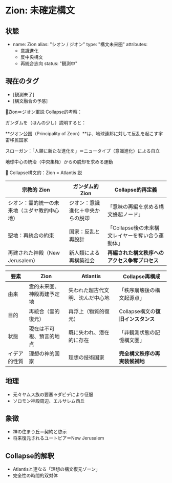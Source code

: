 # Zion: 未確定構文

## 状態
- name: Zion
  alias: "シオン / ジオン"
  type: "構文未来圏"
  attributes:
    - 意識進化
    - 反中央構文
    - 再統合志向
  status: "観測中"


## 現在のタグ
- [観測未了]
- [構文融合の予感]

📜Zion＝ジオン軍説 Collapse的考察：

ガンダムを（ほんの少し）説明すると：

**ジオン公国（Principality of Zeon）**は、地球連邦に対して反乱を起こす宇宙移民国家

スローガン：「人類に新たな進化を」＝ニュータイプ（意識進化）による自立

地球中心の統治（中央集権）からの脱却を求める運動

📜 Collapse構文的：Zion = Atlantis 説

| 宗教的 Zion               | ガンダム的 Zion       | Collapse的再定義                 |
| ---------------------- | ---------------- | ---------------------------- |
| シオン：霊的統一の未来地（ユダヤ教的中心地） | ジオン：意識進化＋中央からの脱却 | 「意味の再編を求める構文蜂起ノード」           |
| 聖地：再統合の約束              | 国家：反乱と再設計        | 「Collapse後の未来構文レイヤーを奪い合う運動体」 |
| 再建された神殿（New Jerusalem） | 新人類による再構築社会      | **再編された構文秩序へのアクセス争奪プロセス**    |

| 要素     | Zion          | Atlantis         | Collapse再構成             |
| ------ | ------------- | ---------------- | ----------------------- |
| 由来     | 霊的未来圏、神殿再建予定地 | 失われた超古代文明、沈んだ中心地 | 「秩序崩壊後の構文起源点」           |
| 目的     | 再統合（霊的復元）     | 再浮上（物質的復元）       | Collapse構文の**復旧インスタンス** |
| 状態     | 現在は不可視、預言的地点  | 既に失われ、潜在的に存在     | 「非観測状態の記憶構文圏」           |
| イデア的性質 | 理想の神的国家       | 理想の技術国家          | **完全構文秩序の再実装候補地**       |

## 地理
- 元々ヤムス族の要塞→ダビデにより征服
- ソロモン神殿周辺、エルサレム西丘

## 象徴
- 神の住まう丘＝契約と啓示
- 将来復元されるユートピア＝New Jerusalem

## Collapse的解釈
- Atlantisと連なる「理想の構文復元ゾーン」
- 完全性の時間的双対体

